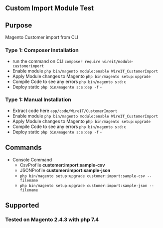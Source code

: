 ## Custom Import Module Test
## Purpose
Magento Customer import from CLI



### Type 1: Composer Installation

 - run the command on CLI  `composer require wireit/module-customerimport`
 - Enable module `php bin/magento module:enable WireIT_CustomerImport` 
 - Apply Module changes to Magento `php bin/magento setup:upgrade`
 - Compile Code to see any errors `php bin/magento s:d:c`
 - Deploy static `php bin/magento s:s:dep -f` - 
### Type 1: Manual Installation

 - Extract code here `app/code/WireIT/CustomerImport`
 - Enable module `php bin/magento module:enable WireIT_CustomerImport` 
 - Apply Module changes to Magento `php bin/magento setup:upgrade`
 - Compile Code to see any errors `php bin/magento s:d:c`
 - Deploy static `php bin/magento s:s:dep -f` - 

## Commands

 - Console Command
    - CsvProfile  **customer:import:sample-csv**
    - JSONProfile **customer:import:sample-json**
    - `php bin/magento setup:upgrade customer:import:sample-csv --filename`
    - `php bin/magento setup:upgrade customer:import:sample-json --filename`


## Supported
### Tested on Magento 2.4.3 with php 7.4
 